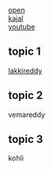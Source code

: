 
<doctype html>
<html>
<head>
<title>anchor page</title>
</head>
<body>
<a href="D:\html\start.html" target="_blank">open</a><br>
<a href="https://en.wikipedia.org/wiki/Kajal_Aggarwal">kajal</a><br>
<a href="https://www.youtube.com/">youtube</a>
<h2>topic 1</h2>
<p><a href="c:\Users\lakki\OneDrive\Pictures\image.html">lakkireddy</a></p>
<h2>topic 2</h2>
<P>vemareddy</P>
<h2 id="2">topic 3</h2>
<p>kohli</p>

</body>
</html
